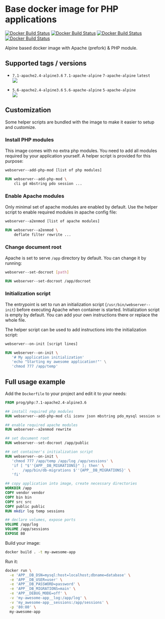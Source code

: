 Base docker image for PHP applications
======================================
[![Docker Build Status](https://img.shields.io/docker/build/prog/php.svg?style=flat-square)](https://hub.docker.com/r/prog/php/)
[![Docker Build Status](https://img.shields.io/docker/automated/prog/php.svg?style=flat-square)](https://hub.docker.com/r/prog/php/)
[![Docker Build Status](https://img.shields.io/docker/pulls/prog/php.svg?style=flat-square)](https://hub.docker.com/r/prog/php/)
[![Docker Build Status](https://img.shields.io/docker/stars/prog/php.svg?style=flat-square)](https://hub.docker.com/r/prog/php/)

Alpine based docker image with Apache (prefork) & PHP module.


Supported tags / versions
-------------------------
- `7.1-apache2.4-alpine3.6` `7.1-apache-alpine` `7-apache-alpine` `latest`  
  [![](https://images.microbadger.com/badges/image/prog/php:7.1-apache2.4-alpine3.6.svg)](https://microbadger.com/images/prog/php:7.1-apache2.4-alpine3.6)

- `5.6-apache2.4-alpine3.6` `5.6-apache-alpine` `5-apache-alpine`  
  [![](https://images.microbadger.com/badges/image/prog/php:5.6-apache2.4-alpine3.6.svg)](https://microbadger.com/images/prog/php:5.6-apache2.4-alpine3.6)

Customization
-------------

Some helper scripts are bundled with the image to make it easier to setup and customize.


### Install PHP modules

This image comes with no extra php modules. You need to add all modules required by your application yourself.
A helper script is provided for this purpose:

```bash
webserver--add-php-mod [list of php modules]
```

```Dockerfile
RUN webserver--add-php-mod \
    cli gd mbstring pdo session ...  
```

### Enable Apache modules

Only minimal set of apache modules are enabled by default.
Use the helper script to enable required modules in apache config file: 

```bash
webserver--a2enmod [list of apache modules] 
```

```Dockerfile
RUN webserver--a2enmod \
    deflate filter rewrite ... 
```

### Change document root

Apache is set to serve `/app` directory by default.
You can change it by running:

```bash
webserver--set-docroot [path]
```

```Dockerfile
RUN webserver--set-docroot /app/docroot
```


### Initialization script

The entrypoint is set to run an initialization script (`/usr/bin/webserver--init`) before executing Apache when
container is started. Initialization script is empty by default. You can add your own instructions there or replace
the whole file.

The helper script can be used to add instructions into the initialization script:

```bash
webserver--on-init [script lines]
```

```Dockerfile
RUN webserver--on-init \
   '# My application initialization'
   'echo "Starting my awesome application!"' \
   'chmod 777 /app/temp'
```


Full usage example
------------------

Add the `Dockerfile` to your project and edit it to your needs:  

```Dockerfile
FROM prog/php:7.1-apache2.4-alpine3.6

## install required php modules 
RUN webserver--add-php-mod cli iconv json mbstring pdo_mysql session sqlite3 tokenizer

## enable required apache modules
RUN webserver--a2enmod rewrite

## set document root
RUN webserver--set-docroot /app/public

## set container's initialization script
RUN webserver--on-init \
   'chmod 777 /app/temp /app/log /app/sessions' \
   'if [ "$''{APP__DB_MIGRATIONS}" ]; then' \
   '	/app/bin/db-migrations $''{APP__DB_MIGRATIONS}' \
   'fi'

## copy application into image, create necessary directories
WORKDIR /app
COPY vendor vendor
COPY bin bin
COPY src src
COPY public public
RUN mkdir log temp sessions

## declare volumes, expose ports
VOLUME /app/log
VOLUME /app/sessions
EXPOSE 80
```

Build your image:

```bash
docker build . -t my-awesome-app
```

Run it:

```bash
docker run \
  -e 'APP__DB_DSN=mysql:host=localhost;dbname=database' \
  -e 'APP__DB_USER=user' \
  -e 'APP__DB_PASSWORD=password' \
  -e 'APP__DB_MIGRATIONS=main' \
  -e 'APP__DEBUG_MODE=off' \
  -v 'my-awesome-app__log:/app/log' \
  -v 'my_awesome-app__sessions:/app/sessions' \
  -p '80:80' \
  my-awesome-app
```
